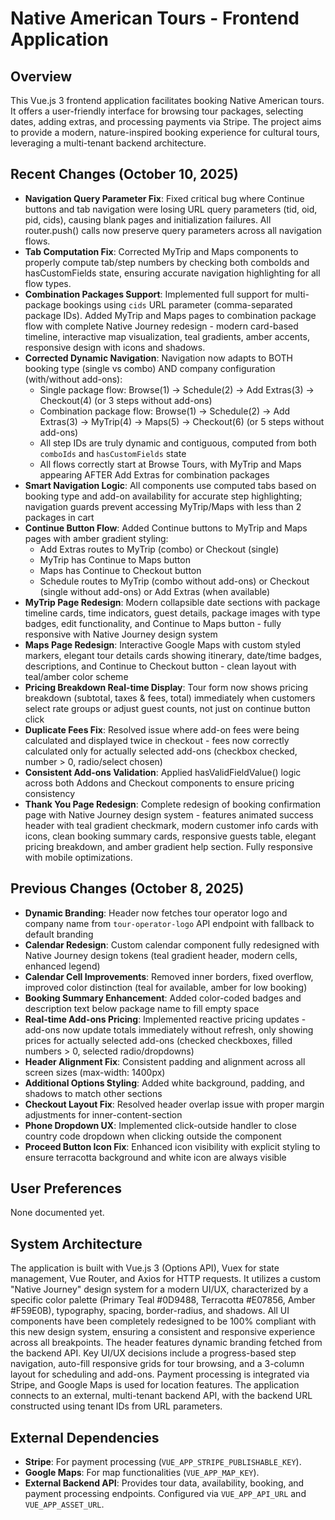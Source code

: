 # Native American Tours - Frontend Application

## Overview
This Vue.js 3 frontend application facilitates booking Native American tours. It offers a user-friendly interface for browsing tour packages, selecting dates, adding extras, and processing payments via Stripe. The project aims to provide a modern, nature-inspired booking experience for cultural tours, leveraging a multi-tenant backend architecture.

## Recent Changes (October 10, 2025)
- **Navigation Query Parameter Fix**: Fixed critical bug where Continue buttons and tab navigation were losing URL query parameters (tid, oid, pid, cids), causing blank pages and initialization failures. All router.push() calls now preserve query parameters across all navigation flows.
- **Tab Computation Fix**: Corrected MyTrip and Maps components to properly compute tab/step numbers by checking both comboIds and hasCustomFields state, ensuring accurate navigation highlighting for all flow types.
- **Combination Packages Support**: Implemented full support for multi-package bookings using `cids` URL parameter (comma-separated package IDs). Added MyTrip and Maps pages to combination package flow with complete Native Journey redesign - modern card-based timeline, interactive map visualization, teal gradients, amber accents, responsive design with icons and shadows.
- **Corrected Dynamic Navigation**: Navigation now adapts to BOTH booking type (single vs combo) AND company configuration (with/without add-ons):
  - Single package flow: Browse(1) → Schedule(2) → Add Extras(3) → Checkout(4) (or 3 steps without add-ons)
  - Combination package flow: Browse(1) → Schedule(2) → Add Extras(3) → MyTrip(4) → Maps(5) → Checkout(6) (or 5 steps without add-ons)
  - All step IDs are truly dynamic and contiguous, computed from both `comboIds` and `hasCustomFields` state
  - All flows correctly start at Browse Tours, with MyTrip and Maps appearing AFTER Add Extras for combination packages
- **Smart Navigation Logic**: All components use computed tabs based on booking type and add-on availability for accurate step highlighting; navigation guards prevent accessing MyTrip/Maps with less than 2 packages in cart
- **Continue Button Flow**: Added Continue buttons to MyTrip and Maps pages with amber gradient styling:
  - Add Extras routes to MyTrip (combo) or Checkout (single)
  - MyTrip has Continue to Maps button
  - Maps has Continue to Checkout button
  - Schedule routes to MyTrip (combo without add-ons) or Checkout (single without add-ons) or Add Extras (when available)
- **MyTrip Page Redesign**: Modern collapsible date sections with package timeline cards, time indicators, guest details, package images with type badges, edit functionality, and Continue to Maps button - fully responsive with Native Journey design system
- **Maps Page Redesign**: Interactive Google Maps with custom styled markers, elegant tour details cards showing itinerary, date/time badges, descriptions, and Continue to Checkout button - clean layout with teal/amber color scheme
- **Pricing Breakdown Real-time Display**: Tour form now shows pricing breakdown (subtotal, taxes & fees, total) immediately when customers select rate groups or adjust guest counts, not just on continue button click
- **Duplicate Fees Fix**: Resolved issue where add-on fees were being calculated and displayed twice in checkout - fees now correctly calculated only for actually selected add-ons (checkbox checked, number > 0, radio/select chosen)
- **Consistent Add-ons Validation**: Applied hasValidFieldValue() logic across both Addons and Checkout components to ensure pricing consistency
- **Thank You Page Redesign**: Complete redesign of booking confirmation page with Native Journey design system - features animated success header with teal gradient checkmark, modern customer info cards with icons, clean booking summary cards, responsive guests table, elegant pricing breakdown, and amber gradient help section. Fully responsive with mobile optimizations.

## Previous Changes (October 8, 2025)
- **Dynamic Branding**: Header now fetches tour operator logo and company name from `tour-operator-logo` API endpoint with fallback to default branding
- **Calendar Redesign**: Custom calendar component fully redesigned with Native Journey design tokens (teal gradient header, modern cells, enhanced legend)
- **Calendar Cell Improvements**: Removed inner borders, fixed overflow, improved color distinction (teal for available, amber for low booking)
- **Booking Summary Enhancement**: Added color-coded badges and description text below package name to fill empty space
- **Real-time Add-ons Pricing**: Implemented reactive pricing updates - add-ons now update totals immediately without refresh, only showing prices for actually selected add-ons (checked checkboxes, filled numbers > 0, selected radio/dropdowns)
- **Header Alignment Fix**: Consistent padding and alignment across all screen sizes (max-width: 1400px)
- **Additional Options Styling**: Added white background, padding, and shadows to match other sections
- **Checkout Layout Fix**: Resolved header overlap issue with proper margin adjustments for inner-content-section
- **Phone Dropdown UX**: Implemented click-outside handler to close country code dropdown when clicking outside the component
- **Proceed Button Icon Fix**: Enhanced icon visibility with explicit styling to ensure terracotta background and white icon are always visible

## User Preferences
None documented yet.

## System Architecture
The application is built with Vue.js 3 (Options API), Vuex for state management, Vue Router, and Axios for HTTP requests. It utilizes a custom "Native Journey" design system for a modern UI/UX, characterized by a specific color palette (Primary Teal #0D9488, Terracotta #E07856, Amber #F59E0B), typography, spacing, border-radius, and shadows. All UI components have been completely redesigned to be 100% compliant with this new design system, ensuring a consistent and responsive experience across all breakpoints. The header features dynamic branding fetched from the backend API. Key UI/UX decisions include a progress-based step navigation, auto-fill responsive grids for tour browsing, and a 3-column layout for scheduling and add-ons. Payment processing is integrated via Stripe, and Google Maps is used for location features. The application connects to an external, multi-tenant backend API, with the backend URL constructed using tenant IDs from URL parameters.

## External Dependencies
- **Stripe**: For payment processing (`VUE_APP_STRIPE_PUBLISHABLE_KEY`).
- **Google Maps**: For map functionalities (`VUE_APP_MAP_KEY`).
- **External Backend API**: Provides tour data, availability, booking, and payment processing endpoints. Configured via `VUE_APP_API_URL` and `VUE_APP_ASSET_URL`.